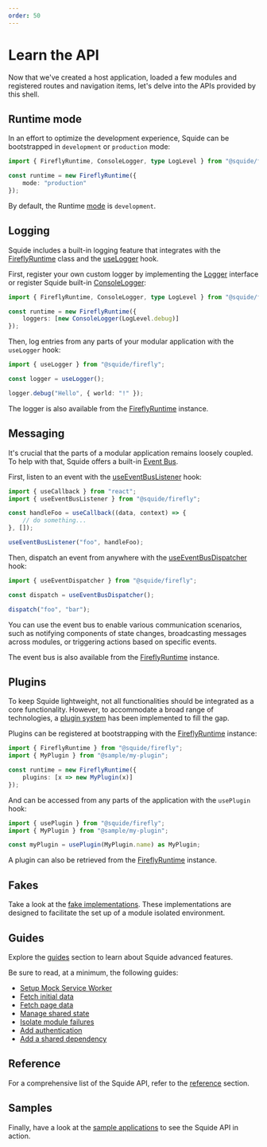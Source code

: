 ```yaml
---
order: 50
---
```


# Learn the API

Now that we've created a host application, loaded a few modules and registered routes and navigation items, let's delve into the APIs provided by this shell.

## Runtime mode

In an effort to optimize the development experience, Squide can be bootstrapped in `development` or `production` mode:

```ts host/src/bootstrap.tsx
import { FireflyRuntime, ConsoleLogger, type LogLevel } from "@squide/firefly";

const runtime = new FireflyRuntime({
    mode: "production"
});
```

By default, the Runtime [mode](../reference/runtime/runtime-class.md#change-the-runtime-mode) is `development`.

## Logging

Squide includes a built-in logging feature that integrates with the [FireflyRuntime](/reference/runtime/runtime-class.md) class and the [useLogger](/reference/runtime/useLogger.md) hook.

First, register your own custom logger by implementing the [Logger](/reference/logging/Logger.md) interface or register Squide built-in [ConsoleLogger](/reference/logging/ConsoleLogger):

```ts host/src/bootstrap.tsx
import { FireflyRuntime, ConsoleLogger, type LogLevel } from "@squide/firefly";

const runtime = new FireflyRuntime({
    loggers: [new ConsoleLogger(LogLevel.debug)]
});
```

Then, log entries from any parts of your modular application with the `useLogger` hook:

```ts
import { useLogger } from "@squide/firefly";

const logger = useLogger();

logger.debug("Hello", { world: "!" });
```

The logger is also available from the [FireflyRuntime](/reference/runtime/runtime-class.md#use-the-logger) instance.

## Messaging

It's crucial that the parts of a modular application remains loosely coupled. To help with that, Squide offers a built-in [Event Bus](/reference/messaging/EventBus.md).

First, listen to an event with the [useEventBusListener](/reference/messaging/useEventBusListener.md) hook:

```ts
import { useCallback } from "react";
import { useEventBusListener } from "@squide/firefly";

const handleFoo = useCallback((data, context) => {
    // do something...
}, []);

useEventBusListener("foo", handleFoo);
```

Then, dispatch an event from anywhere with the [useEventBusDispatcher](/reference/messaging/useEventBusDispatcher.md) hook:

```ts
import { useEventDispatcher } from "@squide/firefly";

const dispatch = useEventBusDispatcher();

dispatch("foo", "bar");
```

You can use the event bus to enable various communication scenarios, such as notifying components of state changes, broadcasting messages across modules, or triggering actions based on specific events.

The event bus is also available from the [FireflyRuntime](/reference/runtime/runtime-class.md#use-the-event-bus) instance.

## Plugins

To keep Squide lightweight, not all functionalities should be integrated as a core functionality. However, to accommodate a broad range of technologies, a [plugin system](../reference/plugins/plugin.md) has been implemented to fill the gap.

Plugins can be registered at bootstrapping with the [FireflyRuntime](../reference/runtime/runtime-class.md) instance:

```ts host/src/boostrap.tsx
import { FireflyRuntime } from "@squide/firefly";
import { MyPlugin } from "@sample/my-plugin";

const runtime = new FireflyRuntime({
    plugins: [x => new MyPlugin(x)]
});
```

And can be accessed from any parts of the application with the `usePlugin` hook:

```ts
import { usePlugin } from "@squide/firefly";
import { MyPlugin } from "@sample/my-plugin";

const myPlugin = usePlugin(MyPlugin.name) as MyPlugin;
```

A plugin can also be retrieved from the [FireflyRuntime](/reference/runtime/runtime-class.md#retrieve-a-plugin) instance.

## Fakes

Take a look at the [fake implementations](../reference/default.md#fakes). These implementations are designed to facilitate the set up of a module isolated environment.

## Guides

Explore the [guides](../guides/default.md) section to learn about Squide advanced features.

Be sure to read, at a minimum, the following guides:

- [Setup Mock Service Worker](../guides/setup-msw.md)
- [Fetch initial data](../guides/fetch-initial-data.md)
- [Fetch page data](../guides/fetch-page-data.md)
- [Manage shared state](../guides/manage-shared-state.md)
- [Isolate module failures](../guides/isolate-module-failures.md)
- [Add authentication](../guides/add-authentication.md)
- [Add a shared dependency](../guides/add-a-shared-dependency.md)

## Reference

For a comprehensive list of the Squide API, refer to the [reference](../reference/default.md) section.

## Samples

Finally, have a look at the [sample applications](../samples.md) to see the Squide API in action.
